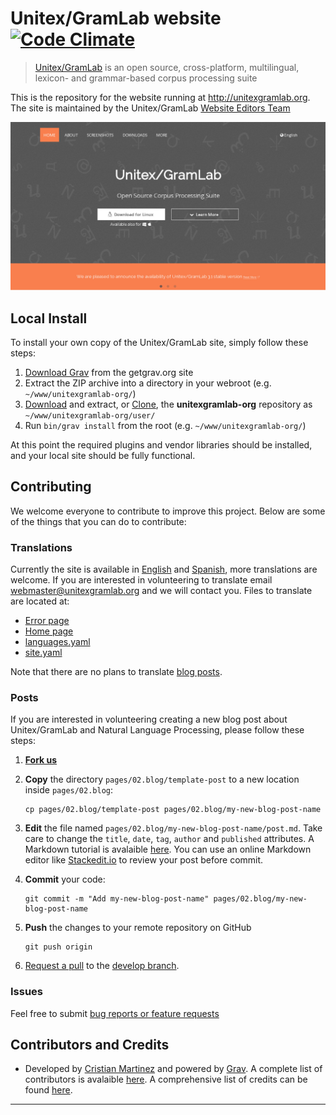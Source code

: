 # Unitex/GramLab website  [![Code Climate](https://codeclimate.com/github/UnitexGramLab/unitexgramlab-org/badges/gpa.svg)](https://codeclimate.com/github/UnitexGramLab/unitexgramlab-org)

> [Unitex/GramLab][unitex] is an open source, cross-platform, multilingual, lexicon- and grammar-based corpus processing suite

This is the repository for the website running at http://unitexgramlab.org. The site is maintained by the Unitex/GramLab [Website Editors Team](https://github.com/UnitexGramLab/unitexgramlab-org/graphs/contributors)

![UnitexGramLab](screenshot.jpg)

## Local Install

To install your own copy of the Unitex/GramLab site, simply follow these steps:

1. [Download Grav](http://getgrav.org/downloads) from the getgrav.org site
2. Extract the ZIP archive into a directory in your webroot (e.g. `~/www/unitexgramlab-org/`)
3. [Download](https://github.com/unitexgramlab/unitexgramlab-org/archive/develop.zip) and extract, or [Clone](https://github.com/unitexgramlab/unitexgramlab-org.git), the **unitexgramlab-org** repository as `~/www/unitexgramlab-org/user/`
4. Run `bin/grav install` from the root (e.g. `~/www/unitexgramlab-org/`)

At this point the required plugins and vendor libraries should be installed, and your local site should be fully functional.

## Contributing

We welcome everyone to contribute to improve this project. Below are some of the things that you can do to contribute:

### Translations

Currently the site is available in [English](http://unitexgramlab.org) and [Spanish](http://unitexgramlab.org/es), more translations are welcome. If you are interested in volunteering to translate email webmaster@unitexgramlab.org and we will contact you. Files to translate are located at:

- [Error page](pages/error)
- [Home page](pages/01.home)
- [languages.yaml](themes/unitexgramlab/languages.yaml)
- [site.yaml](config/site.yaml)

Note that there are no plans to translate [blog posts](pages/02.blog).

### Posts

If you are interested in volunteering creating a new blog post about Unitex/GramLab and Natural Language Processing, please follow these steps: 

1. [**Fork us**](https://github.com/UnitexGramLab/unitexgramlab-org/fork)

1. **Copy** the directory `pages/02.blog/template-post` to a new location inside `pages/02.blog`:

   ```
   cp pages/02.blog/template-post pages/02.blog/my-new-blog-post-name
   ```   
1. **Edit** the file named `pages/02.blog/my-new-blog-post-name/post.md`. Take care to change the `title`, `date`, `tag`, `author` and `published` attributes. A Markdown tutorial is avalaible [here](http://eherrera.net/markdowntutorial). You can use an online Markdown editor like [Stackedit.io](https://stackedit.io/editor) to review your post before commit.

1. **Commit** your code:
   
   ```
   git commit -m "Add my-new-blog-post-name" pages/02.blog/my-new-blog-post-name
   ```

1. **Push** the changes to your remote repository on GitHub
   
   ```
   git push origin
   ```
   
1. [Request a pull](https://github.com/UnitexGramLab/unitexgramlab-org/pulls) to the [develop branch](https://github.com/UnitexGramLab/unitexgramlab-org/tree/develop).

### Issues

Feel free to submit [bug reports or feature requests](https://github.com/UnitexGramLab/unitexgramlab-org/issues)

## Contributors and Credits

* Developed by [Cristian Martinez](http://martinec.org) and powered by [Grav](http://getgrav.org). A complete list of contributors is avalaible [here](https://github.com/UnitexGramLab/unitexgramlab-org/graphs/contributors). A comprehensive list of credits can be found [here](humans.txt).

---
[unitex]: http://unitexgramlab.org
